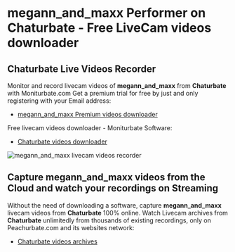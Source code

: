 # megann_and_maxx Performer on Chaturbate - Free LiveCam videos downloader

## Chaturbate Live Videos Recorder

Monitor and record livecam videos of **megann_and_maxx** from **Chaturbate** with Moniturbate.com
Get a premium trial for free by just and only registering with your Email address:
* [megann_and_maxx Premium videos downloader](https://moniturbate.com/request-demo-licence-key.html)

Free livecam videos downloader - Moniturbate Software:
* [Chaturbate videos downloader](https://moniturbate.com/moniturbate-download-software.html)

![megann_and_maxx livecam videos recorder](https://peachurnet.com/templates/moniturbate-software.png)


## Capture megann_and_maxx videos from the Cloud and watch your recordings on Streaming

Without the need of downloading a software, capture **megann_and_maxx** livecam videos from **Chaturbate** 100% online.
Watch Livecam archives from **Chaturbate** unlimitedly from thousands of existing recordings, only on Peachurbate.com and its websites network:
* [Chaturbate videos archives](https://peachurnet.com/)